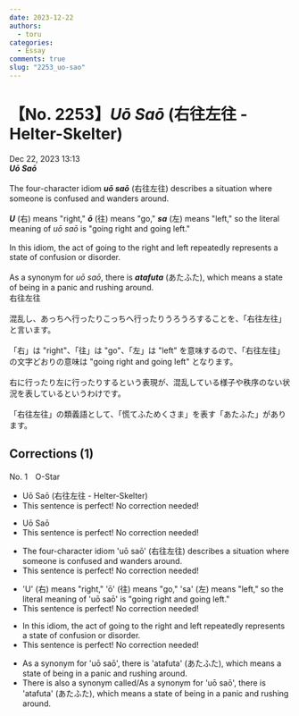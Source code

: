 ```yaml
---
date: 2023-12-22
authors:
  - toru
categories:
  - Essay
comments: true
slug: "2253_uo-sao"
---
```


# 【No. 2253】<strong><em>Uō Saō</strong></em> (右往左往 - Helter-Skelter)
<div class="date">Dec 22, 2023 13:13</div>
<div id="post"><div id="body_show_ori">
<strong><em>Uō Saō</strong></em><br/><br/>The four-character idiom <strong><em>uō saō</em></strong> (右往左往) describes a situation where someone is confused and wanders around.<br/><br/><strong><em>U</em></strong> (右) means "right," <strong><em>ō</em></strong> (往) means "go," <strong><em>sa</em></strong> (左) means "left," so the literal meaning of <em>uō saō</em> is "going right and going left."<br/><br/>In this idiom, the act of going to the right and left repeatedly represents a state of confusion or disorder.<br/><br/>As a synonym for <em>uō saō</em>, there is <strong><em>atafuta</em></strong> (あたふた), which means a state of being in a panic and rushing around.
</div></div>

<!-- more -->

<div id="post_ja"><div id="body_show_mo">
右往左往<br/><br/>混乱し、あっちへ行ったりこっちへ行ったりうろうろすることを、「右往左往」と言います。<br/><br/>「右」は "right"、「往」は "go"、「左」は "left" を意味するので、「右往左往」の文字どおりの意味は "going right and going left" となります。<br/><br/>右に行ったり左に行ったりするという表現が、混乱している様子や秩序のない状況を表しているというわけです。<br/><br/>「右往左往」の類義語として、「慌てふためくさま」を表す「あたふた」があります。
</div></div>

## Corrections (1)
<div id="block"><div class="first_name"> No. 1　<span class="just_name">O-Star</span></div><div id="block2">
<ul class="correction_field">
<li class="incorrect">Uō Saō (右往左往 - Helter-Skelter)</li>
<li class="corrected perfect">This sentence is perfect! No correction needed!</li>
</ul>
<ul class="correction_field">
<li class="incorrect">Uō Saō</li>
<li class="corrected perfect">This sentence is perfect! No correction needed!</li>
</ul>
<ul class="correction_field">
<li class="incorrect">The four-character idiom 'uō saō' (右往左往) describes a situation where someone is confused and wanders around.</li>
<li class="corrected perfect">This sentence is perfect! No correction needed!</li>
</ul>
<ul class="correction_field">
<li class="incorrect">'U' (右) means "right," 'ō' (往) means "go," 'sa' (左) means "left," so the literal meaning of 'uō saō' is "going right and going left."</li>
<li class="corrected perfect">This sentence is perfect! No correction needed!</li>
</ul>
<ul class="correction_field">
<li class="incorrect">In this idiom, the act of going to the right and left repeatedly represents a state of confusion or disorder.</li>
<li class="corrected perfect">This sentence is perfect! No correction needed!</li>
</ul>
<ul class="correction_field">
<li class="incorrect">As a synonym for 'uō saō', there is 'atafuta' (あたふた), which means a state of being in a panic and rushing around.</li>
<li class="corrected correct">
<span class="f_blue">There is also a synonym called/As a synonym for 'uō saō', there is</span> 'atafuta' (あたふた), <span class="f_gray">which means</span> a state of <span class="f_gray">being in a</span> panic and rushing around.
</li>
</ul>
</div></div>
